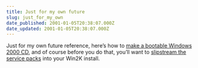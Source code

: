 ```yaml
---
title: Just for my own future
slug: just_for_my_own
date_published: 2001-01-05T20:38:07.000Z
date_updated: 2001-01-05T20:38:07.000Z
---
```


Just for my own future reference, here’s how to [make a bootable Windows 2000 CD](http://www.thetechguide.com/win2kbootcd/), and of course before you do that, you’ll want to [slipstream the service packs](http://www.thetechguide.com/articles/slipstream.html) into your Win2K install.
